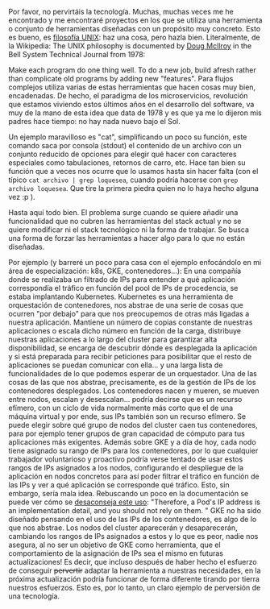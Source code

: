 Por favor, no pervirtáis la tecnología.
Muchas, muchas veces me he encontrado y me encontraré proyectos en los que se utiliza una herramienta o conjunto de herramientas diseñadas con un propósito muy concreto. Esto es bueno, es [filosofía UNIX][unix_philosophy]: haz una cosa, pero hazla bien. Literalmente, de la Wikipedia: 
The UNIX philosophy is documented by [Doug McIlroy][douglas_mcilroy] in the Bell System Technical Journal from 1978:

Make each program do one thing well. To do a new job, build afresh rather than complicate old programs by adding new "features".
Para flujos complejos utiliza varias de estas herramientas que hacen cosas muy bien, encadenadas.
De hecho, el paradigma de los microservicios, revolución que estamos viviendo estos últimos años en el desarrollo del software, va muy de la mano de esta idea que data de 1978 y es que ya me lo dijeron mis padres hace tiempo: no hay nada nuevo bajo el Sol.

Un ejemplo maravilloso es "cat", simplificando un poco su función, este comando saca por consola (stdout) el contenido de un archivo con un conjunto reducido de opciones para elegir qué hacer con caracteres especiales como tabulaciones, retornos de carro, etc. Hace tan bien su función que a veces nos ocurre que lo usamos hasta sin hacer falta (con el típico ```cat archivo | grep loquesea```, cuando podría hacerse con ```grep archivo loquesea```. Que tire la primera piedra quien no lo haya hecho alguna vez :p ).

Hasta aquí todo bien. El problema surge cuando se quiere añadir una funcionalidad que no cubren las herramientas del stack actual y no se quiere modificar ni el stack tecnológico ni la forma de trabajar. Se busca una forma de forzar las herramientas a hacer algo para lo que no están diseñadas.

Por ejemplo (y barreré un poco para casa con el ejemplo enfocándolo en mi área de especialización: k8s, GKE, contenedores...):
En una compañía donde se realizaba un filtrado de IPs para entender a qué aplicación correspondía el tráfico en función del pool de IPs de procedencia, se estaba implantando Kubernetes.
Kubernetes es una herramienta de orquestación de contenedores, nos abstrae de una serie de cosas que ocurren "por debajo" para que nos preocupemos de otras más ligadas a nuestra aplicación. Mantiene un número de copias constante de nuestras aplicaciones o escala dicho número en función de la carga, distribuye nuestras aplicaciones a lo largo del cluster para garantizar alta disponibilidad, se encarga de descubrir dónde es desplegada la aplicación y si está preparada para recibir peticiones para posibilitar que el resto de aplicaciones se puedan comunicar con ella... y una larga lista de funcionalidades de lo que podemos esperar de un orquestador.
Una de las cosas de las que nos abstrae, precisamente, es de la gestión de IPs de los contenedores desplegados. Los contenedores nacen y mueren, se mueven entre nodos, escalan y desescalan... podría decirse que es un recurso efímero, con un ciclo de vida normalmente más corto que el de una máquina virtual y por ende, sus IPs también son un recurso efímero.
Se puede elegir sobre qué grupo de nodos del cluster caen tus contenedores, para por ejemplo tener grupos de gran capacidad de cómputo para tus aplicaciones más exigentes. Además sobre GKE y a día de hoy, cada nodo tiene asignado su rango de IPs para los contenedores, por lo que cualquier trabajador voluntarioso y proactivo podría verse tentado de usar estos rangos de IPs asignados a los nodos, configurando el despliegue de la aplicación en nodos concretos para así poder filtrar el tráfico en función de las IPs y ver a qué aplicación se corresponde qué tráfico. Esto, sin embargo, sería mala idea. Rebuscando un poco en la documentación se puede ver cómo se [desaconseja este uso][gke_networking_doc]: 
"Therefore, a Pod's IP address is an implementation detail, and you should not rely on them. "
GKE no ha sido diseñado pensando en el uso de las IPs de los contenedores, es algo de lo que nos abstrae. Los nodos del cluster aparecerán y desaparecerán, cambiando los rangos de IPs asignados a estos y lo que es peor, nadie nos asegura, al no ser un objetivo de GKE como herramienta, que el comportamiento de la asignación de IPs sea el mismo en futuras actualizaciones! Es decir, que incluso después de haber hecho el esfuerzo de conseguir ~~pervertir~~ adaptar la herramienta a nuestras necesidades, en la próxima actualización podría funcionar de forma diferente tirando por tierra nuestros esfuerzos. Esto es, por lo tanto, un claro ejemplo de perversión de una tecnología.

[unix_philosophy]: https://en.wikipedia.org/wiki/Unix_philosophy
[douglas_mcilroy]: https://en.wikipedia.org/wiki/Douglas_McIlroy
[gke_networking_doc]: https://cloud.google.com/kubernetes-engine/docs/concepts/network-overview
